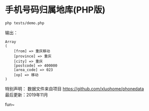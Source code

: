 # 手机号码归属地库(PHP版)



    php tests/demo.php

输出：

    Array
    (
        [from] => 重庆移动
        [province] => 重庆
        [city] => 重庆
        [postcode] => 400000
        [area_code] => 023
        [op] => 移动
    )
				


特别声明：
数据文件来自项目 https://github.com/xluohome/phonedata  
最后更新：2019年11月

fun~